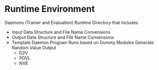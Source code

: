Runtime Environment
===================

Daemons (Trainer and Evaluation) Runtime Directory that includes
- Input Data Structure and File Name Convensions
- Output Data Structure and File Name Convensions
- Template Daemon Program Runs based on Dummy Modules Generate Random Value Output
    - D2V
    - PDVL
    - NVE
